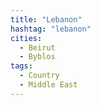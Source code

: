 ```yaml
---
title: "Lebanon"
hashtag: "lebanon"
cities:
  - Beirut
  - Byblos
tags:
  - Country
  - Middle East
---
```

